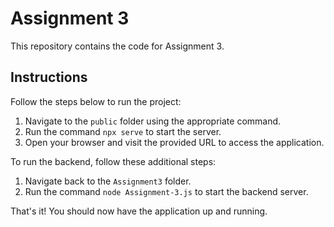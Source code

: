 # Assignment 3

This repository contains the code for Assignment 3.

## Instructions

Follow the steps below to run the project:

1. Navigate to the `public` folder using the appropriate command.
2. Run the command `npx serve` to start the server.
3. Open your browser and visit the provided URL to access the application.

To run the backend, follow these additional steps:

1. Navigate back to the `Assignment3` folder.
2. Run the command `node Assignment-3.js` to start the backend server.

That's it! You should now have the application up and running.
